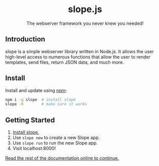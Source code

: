 <h1 align="center">slope.js</h1>
<p align="center">The webserver framework you never knew you needed!</p>

## Introduction

slope is a simple webserver library written in Node.js. It allows the user high-level access to numerous functions that allow the user to render templates, send files, return JSON data, and much more.

## Install

Install and update using [npm](https://npmjs.org):

```sh
npm i -g slope  # install slope
slope -h        # make sure it works
```

## Getting Started

1. [Install slope.](#install)
2. Use `slope new` to create a new Slope app.
3. Use `slope run` to run the new Slope app.
4. Visit localhost:8000!

[Read the rest of the documentation online to continue.](https://slope.js.org/doc/)
